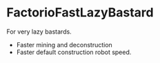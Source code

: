 # FactorioFastLazyBastard
For very lazy bastards.
* Faster mining and deconstruction
* Faster default construction robot speed.
